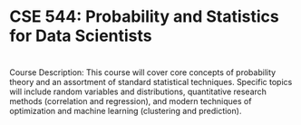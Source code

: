 # CSE 544: Probability and Statistics for Data Scientists
#
Course Description: This course will cover core concepts of probability theory and an assortment of standard statistical techniques. Specific topics will include random variables and distributions, quantitative research methods (correlation and regression), and modern techniques of optimization and machine learning (clustering and prediction).
